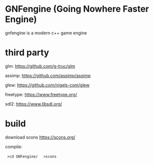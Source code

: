 # GNFengine (Going Nowhere Faster Engine)
gnfengine is a modern c++ game engine


# third party

glm:  https://github.com/g-truc/glm

assimp: https://github.com/assimp/assimp

glew: https://github.com/nigels-com/glew

freetype: https://www.freetype.org/

sdl2: https://www.libsdl.org/


# build

download scons https://scons.org/ 

compile:

<code> >cd GNFengine/ </code>
<code> >scons </code>
